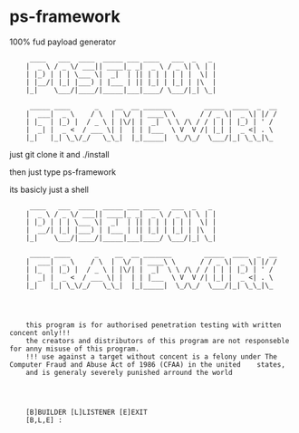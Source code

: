 # ps-framework
100% fud payload generator 

         ____   ___  ____  _____ ___ ____   ___  _   _ 
        |  _ \ / _ \/ ___|| ____|_ _|  _ \ / _ \| \ | |
        | |_) | | | \___ \|  _|  | || | | | | | |  \| |
        | |__/| |_| |___) | |___ | || |_| | |_| | |\  |
        |_|    \___/|____/|_____|___|____/ \___/|_| \_|
                                               
         _____ ____      _    __  __ _______        _____  ____  _  __
        |  ___|  _ \    / \  |  \/  | ____\ \      / / _ \|  _ \| |/ /
        | |_  | |_) |  / _ \ | |\/| |  _|  \ \ /\ / / | | | |_) | ' / 
        |  _| |  _ <  / ___ \| |  | | |___  \ V  V /| |_| |  _ <| . \ 
        |_|   |_| \_\/_/   \_\_|  |_|_____|  \_/\_/  \___/|_| \_\_|\_       

just git clone it
and ./install

then just type ps-framework


its basicly just a shell

         ____   ___  ____  _____ ___ ____   ___  _   _ 
        |  _ \ / _ \/ ___|| ____|_ _|  _ \ / _ \| \ | |
        | |_) | | | \___ \|  _|  | || | | | | | |  \| |
        |  __/| |_| |___) | |___ | || |_| | |_| | |\  |
        |_|    \___/|____/|_____|___|____/ \___/|_| \_|
                                               
         _____ ____      _    __  __ _______        _____  ____  _  __
        |  ___|  _ \    / \  |  \/  | ____\ \      / / _ \|  _ \| |/ /
        | |_  | |_) |  / _ \ | |\/| |  _|  \ \ /\ / / | | | |_) | ' / 
        |  _| |  _ <  / ___ \| |  | | |___  \ V  V /| |_| |  _ <| . \ 
        |_|   |_| \_\/_/   \_\_|  |_|_____|  \_/\_/  \___/|_| \_\_|\_                                                              




        this program is for authorised penetration testing with written concent only!!! 
        the creators and distributors of this program are not responseble for anny misuse of this program. 
        !!! use against a target without concent is a felony under The Computer Fraud and Abuse Act of 1986 (CFAA) in the united    states, 
        and is generaly severely punished arround the world




        [B]BUILDER [L]LISTENER [E]EXIT
        [B,L,E] : 
